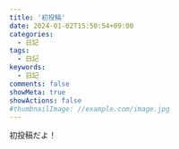 ```yaml
---
title: '初投稿'
date: 2024-01-02T15:50:54+09:00
categories:
  - 日記
tags:
  - 日記
keywords:
  - 日記
comments: false
showMeta: true
showActions: false
#thumbnailImage: //example.com/image.jpg
---
```


初投稿だよ！
